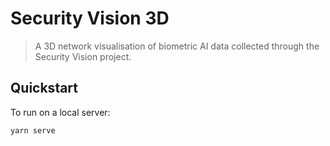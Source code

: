 # Security Vision 3D

> A 3D network visualisation of biometric AI data collected through the Security Vision project.

## Quickstart

To run on a local server:

```js
yarn serve
```
